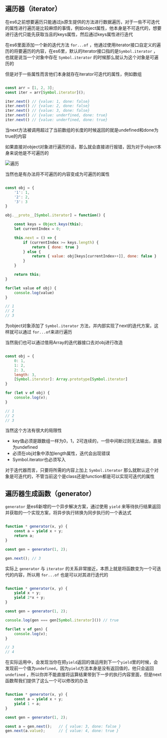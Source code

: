 ## 遍历器（iterator）

在es6之前想要遍历只能通过js原生提供的方法进行数据遍历，对于一些不可迭代的属性进行遍历是比较麻烦的事情，例如object属性，他本身是不可迭代的，想要进行迭代只能先获取当且的keys属性，然后通过keys属性进行迭代

在es6里面添加一个新的迭代方法 `for...of` ，他通过使用iterator接口自定义的遍历的将要遍历的内容，在es6里，默认的iterator接口指的是`Symbol.iterator` ，也就是说当一个对象中存在 `Symbol.iterator` 的时候那么就认为这个对象是可遍历的

但是对于一些属性而言他们本身就存在iterator可迭代的属性，例如数组

``` javascript

const arr = [1, 2, 3];
const iter = arr[Symbol.iterator]();

iter.next() // {value: 1, done: false}
iter.next() // {value: 2, done: false}
iter.next() // {value: 3, done: false}
iter.next() // {value: underfined, done: true}
iter.next() // {value: underfined, done: true}

```

当next方法被调用超过了当前数组的长度的时候返回的就是undefined和done为true的内容

如果直接对object对象进行遍历的话，那么就会直接进行报错，因为对于object本身来说他是不可遍历的

![遍历](../public/image/6.png)

当然也是有办法将不可遍历的内容变成为可遍历的属性

```javascript

const obj = {
    '1': 1,
    '2': 2,
    '3': 3
}

obj.__proto__[Symbol.iterator] = function() {

    const keys = Object.keys(this);
    let currentIndex = 0;

    this.next = () => {
        if (currentIndex >= keys.length) {
            return { done: true }
        } else {
            return { value: obj[keys[currentIndex++]], done: false }
        }
    }

    return this;
}

for(let value of obj) {
    console.log(value)
}

// 1
// 2
// 3

```

为object对象添加了 `Symbol.iterator` 方法，并内部实现了next的迭代方案，这样就可以通过 `for...of`来进行遍历

当然我们也可以通过借用Array的迭代器接口去对obj进行改造

``` javascript

const obj = {
    0: 1,
    1: 2,
    2: 3,
    length: 3,
    [Symbol.iterator]: Array.prototype[Symbol.iterator]
}

for (let v of obj) {
    console.log(v);
}

// 1
// 2
// 3
```

当然这个方法有很大的局限性

- key值必须是跟数组一样为0，1，2可连续的，一但中间断过则无法输出，直接为undefined
- 必须在obj对象中添加length属性，迭代会出现错误
- Symbol.iterator也必须写入

对于迭代器而言，只要将所需的内容上加上 `Symbol.iterator` 那么就默认这个对象是可迭代的，不管当前这个是class还是function都是可以实现可迭代的属性

## 遍历器生成函数（generator）

`generator` 是es6新增的一个异步解决方案，通过使用 `yield` 来等待执行结果返回并获取的一个实现方案，将异步执行转换为同步执行的一个表达式

``` javascript

function * generator(x, y) {
    const a = yield x + y;
    return a;
}

const gen = generator(1, 2);

gen.next(); // 3

```

实际上 `generator` 与 `iterator` 的关系非常接近，本质上就是将函数变为一个可迭代的内容，所以用 `for...of` 也是可以对其进行迭代的

```javascript

function * generator(x, y) {
    yield x + y;
    yield 2*x + y;
}

const gen = generator(1, 2);

console.log(gen === gen[Symbol.iterator]()) // true

for(let v of gen) {
    console.log(v);
}

// 3
// 4

```

在实际运用中，会发现当你在把`yield`返回的值运用到下一个`yield`里的时候，会发现前一个值为`undefined`，因为`yield`方法本身是没有返回值的，他只会返回 `undefined` ，所以你并不能直接将运算结果带到下一步的执行内容里面，但是next函数帮我们提供了这么一个可以修改的办法

``` javascript

function * generator(x, y) {
    const a = yield x + y;
    yield 1 + a;
}

const gen = generator(1, 2);

const a = gen.next();   // { value: 3, done: false }
gen.next(a.value);      // { value: 4, done: true }

```
